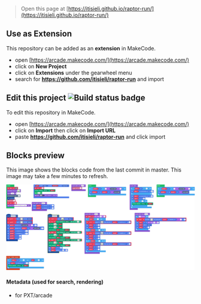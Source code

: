  


> Open this page at [https://itisieli.github.io/raptor-run/](https://itisieli.github.io/raptor-run/)

## Use as Extension

This repository can be added as an **extension** in MakeCode.

* open [https://arcade.makecode.com/](https://arcade.makecode.com/)
* click on **New Project**
* click on **Extensions** under the gearwheel menu
* search for **https://github.com/itisieli/raptor-run** and import

## Edit this project ![Build status badge](https://github.com/itisieli/raptor-run/workflows/MakeCode/badge.svg)

To edit this repository in MakeCode.

* open [https://arcade.makecode.com/](https://arcade.makecode.com/)
* click on **Import** then click on **Import URL**
* paste **https://github.com/itisieli/raptor-run** and click import

## Blocks preview

This image shows the blocks code from the last commit in master.
This image may take a few minutes to refresh.

![A rendered view of the blocks](https://github.com/itisieli/raptor-run/raw/master/.github/makecode/blocks.png)

#### Metadata (used for search, rendering)

* for PXT/arcade
<script src="https://makecode.com/gh-pages-embed.js"></script><script>makeCodeRender("{{ site.makecode.home_url }}", "{{ site.github.owner_name }}/{{ site.github.repository_name }}");</script>

